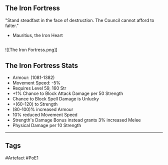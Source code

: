 ## The Iron Fortress
"Stand steadfast in the face of destruction.
The Council cannot afford to falter."
- Mauritius, the Iron Heart
##
![[The Iron Fortress.png]]
## The Iron Fortress Stats
- Armour: (1081-1382)
- Movement Speed: -5%
- Requires Level 59, 160 Str
- +1% Chance to Block Attack Damage per 50 Strength
- Chance to Block Spell Damage is Unlucky
- +(60-120) to Strength
- (80-100)% increased Armour
- 10% reduced Movement Speed
- Strength's Damage Bonus instead grants 3% increased Melee
- Physical Damage per 10 Strength


---
## Tags
#Artefact
#PoE1
